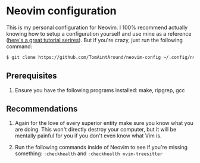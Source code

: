 # Neovim configuration

This is my personal configuration for Neovim. I 100% recommend actually knowing how to setup a configuration yourself and use mine as a reference ([here's a great tutorial serires](https://www.youtube.com/watch?v=TQn2hJeHQbM&list=PLep05UYkc6wTyBe7kPjQFWVXTlhKeQejM)). But if you're crazy, just run the following command:
```sh
$ git clone https://github.com/TomAintAround/neovim-config ~/.config/nvim
```

## Prerequisites

1. Ensure you have the following programs installed: make, ripgrep, gcc

## Recommendations

1. Again for the love of every superior entity make sure you know what you are doing. This won't directly destroy your computer, but it will be mentally painful for you if you don't even know what Vim is.

2. Run the following commands inside of Neovim to see if you're missing something: `:checkhealth` and `:checkhealth nvim-treesitter`
